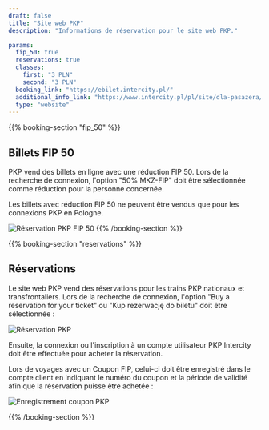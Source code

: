 ```yaml
---
draft: false
title: "Site web PKP"
description: "Informations de réservation pour le site web PKP."

params:
  fip_50: true
  reservations: true
  classes:
    first: "3 PLN"
    second: "3 PLN"
  booking_link: "https://ebilet.intercity.pl/"
  additional_info_link: "https://www.intercity.pl/pl/site/dla-pasazera/kup-bilet/bilet/przejazdy-z-fip.html"
  type: "website"
---
```


{{% booking-section "fip_50" %}}

## Billets FIP 50

PKP vend des billets en ligne avec une réduction FIP 50. Lors de la recherche de connexion, l'option "50% MKZ-FIP" doit être sélectionnée comme réduction pour la personne concernée.

Les billets avec réduction FIP 50 ne peuvent être vendus que pour les connexions PKP en Pologne.

![Réservation PKP FIP 50](pkp_fip_50.webp)
{{% /booking-section %}}

{{% booking-section "reservations" %}}

## Réservations

Le site web PKP vend des réservations pour les trains PKP nationaux et transfrontaliers. Lors de la recherche de connexion, l'option "Buy a reservation for your ticket" ou "Kup rezerwację do biletu" doit être sélectionnée :

![Réservation PKP](pkp_reservation.webp)

Ensuite, la connexion ou l'inscription à un compte utilisateur PKP Intercity doit être effectuée pour acheter la réservation.

Lors de voyages avec un Coupon FIP, celui-ci doit être enregistré dans le compte client en indiquant le numéro du coupon et la période de validité afin que la réservation puisse être achetée :

![Enregistrement coupon PKP](pkp_reservation_ticket.webp)

{{% /booking-section %}}
